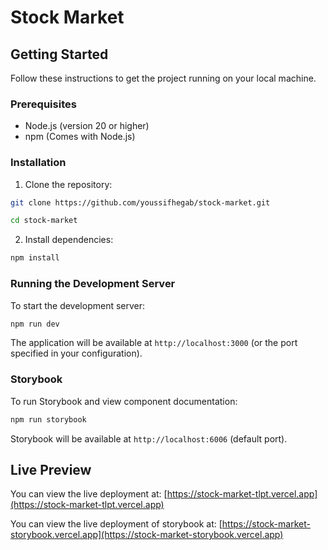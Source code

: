 # Stock Market

## Getting Started

Follow these instructions to get the project running on your local machine.

### Prerequisites

- Node.js (version 20 or higher)
- npm (Comes with Node.js)

### Installation

1. Clone the repository:

```bash
git clone https://github.com/youssifhegab/stock-market.git
```

```bash
cd stock-market
```

2. Install dependencies:

```bash
npm install
```

### Running the Development Server

To start the development server:

```bash
npm run dev
```

The application will be available at `http://localhost:3000` (or the port specified in your configuration).

### Storybook

To run Storybook and view component documentation:

```bash
npm run storybook
```

Storybook will be available at `http://localhost:6006` (default port).

## Live Preview

You can view the live deployment at:
[https://stock-market-tlpt.vercel.app](https://stock-market-tlpt.vercel.app)

You can view the live deployment of storybook at:
[https://stock-market-storybook.vercel.app](https://stock-market-storybook.vercel.app)
